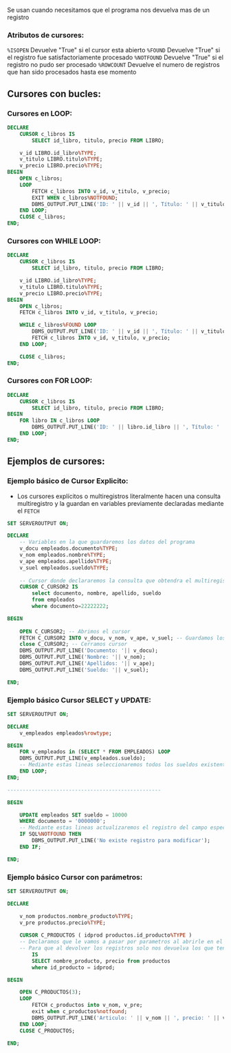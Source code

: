 Se usan cuando necesitamos que el programa nos devuelva mas de un registro

### Atributos de cursores:

`%ISOPEN` Devuelve "True" si el cursor esta abierto
`%FOUND` Devuelve "True" si el registro fue satisfactoriamente procesado
`%NOTFOUND` Devuelve "True" si el registro no pudo ser procesado
`%ROWCOUNT` Devuelve el numero de registros que han sido procesados hasta ese momento

## **Cursores con bucles:**
### Cursores en LOOP:

```SQL
DECLARE
    CURSOR c_libros IS
        SELECT id_libro, titulo, precio FROM LIBRO;

    v_id LIBRO.id_libro%TYPE;
    v_titulo LIBRO.titulo%TYPE;
    v_precio LIBRO.precio%TYPE;
BEGIN
    OPEN c_libros;
    LOOP
        FETCH c_libros INTO v_id, v_titulo, v_precio;
        EXIT WHEN c_libros%NOTFOUND;
        DBMS_OUTPUT.PUT_LINE('ID: ' || v_id || ', Título: ' || v_titulo || ', Precio: ' || v_precio);
    END LOOP;
    CLOSE c_libros;
END;
```

### Cursores con WHILE LOOP:

```sql
DECLARE
    CURSOR c_libros IS
        SELECT id_libro, titulo, precio FROM LIBRO;

    v_id LIBRO.id_libro%TYPE;
    v_titulo LIBRO.titulo%TYPE;
    v_precio LIBRO.precio%TYPE;
BEGIN
    OPEN c_libros;
    FETCH c_libros INTO v_id, v_titulo, v_precio;

    WHILE c_libros%FOUND LOOP
        DBMS_OUTPUT.PUT_LINE('ID: ' || v_id || ', Título: ' || v_titulo || ', Precio: ' || v_precio);
        FETCH c_libros INTO v_id, v_titulo, v_precio;
    END LOOP;

    CLOSE c_libros;
END;
```

### Cursores con FOR LOOP:

```SQL
DECLARE
    CURSOR c_libros IS
        SELECT id_libro, titulo, precio FROM LIBRO;
BEGIN
    FOR libro IN c_libros LOOP
        DBMS_OUTPUT.PUT_LINE('ID: ' || libro.id_libro || ', Título: ' || libro.titulo || ', Precio: ' || libro.precio);
    END LOOP;
END;
```

## **Ejemplos de cursores:**
### Ejemplo básico de Cursor Explicito:

- Los cursores explícitos o multiregistros literalmente hacen una consulta multiregistro y la guardan en variables previamente declaradas mediante el `FETCH`

```sql
SET SERVEROUTPUT ON;

DECLARE
    -- Variables en la que guardaremos los datos del programa
    v_docu empleados.documento%TYPE;
    v_nom empleados.nombre%TYPE;
    v_ape empleados.apellido%TYPE;
    v_suel empleados.sueldo%TYPE;
    
    -- Cursor donde declararemos la consulta que obtendra el multiregistro
    CURSOR C_CURSOR2 IS 
        select documento, nombre, apellido, sueldo
        from empleados
        where documento=22222222;

BEGIN
    
    OPEN C_CURSOR2; -- Abrimos el cursor
    FETCH C_CURSOR2 INTO v_docu, v_nom, v_ape, v_suel; -- Guardamos los datos en las variables
    close C_CURSOR2; -- Cerramos cursor 
    DBMS_OUTPUT.PUT_LINE('Documento: '|| v_docu);
    DBMS_OUTPUT.PUT_LINE('Nombre: '|| v_nom);
    DBMS_OUTPUT.PUT_LINE('Apellidos: '|| v_ape);
    DBMS_OUTPUT.PUT_LINE('Sueldo: '|| v_suel);

END;
```

### Ejemplo básico Cursor SELECT y UPDATE:

```sql
SET SERVEROUTPUT ON;

DECLARE
    v_empleados empleados%rowtype;

BEGIN 
    FOR v_empleados in (SELECT * FROM EMPLEADOS) LOOP
    DBMS_OUTPUT.PUT_LINE(v_empleados.sueldo);
    -- Mediante estas lineas seleccionaremos todos los sueldos existentes de la tabla
    END LOOP;
END;

--------------------------------------------------

BEGIN

    UPDATE empleados SET sueldo = 10000
    WHERE documento = '0000000';
    -- Mediante estas lineas actualizaremos el registro del campo especificado
    IF SQL%NOTFOUND THEN
        DBMS_OUTPUT.PUT_LINE('No existe registro para modificar');
    END IF;

END;
```

### Ejemplo básico Cursor con parámetros:

```sql
SET SERVEROUTPUT ON;

DECLARE

    v_nom productos.nombre_producto%TYPE; 
    v_pre productos.precio%TYPE;
    
    CURSOR C_PRODUCTOS ( idprod productos.id_producto%TYPE ) 
    -- Declaramos que le vamos a pasar por parametros al abrirle en el begin el campo id 
    -- Para que al devolver los registros solo nos devuelva los que tengan que ver con la ID especificada
        IS
        SELECT nombre_producto, precio from productos
        where id_producto = idprod;

BEGIN

    OPEN C_PRODUCTOS(3);
    LOOP
        FETCH c_productos into v_nom, v_pre;
        exit when c_productos%notfound;
        DBMS_OUTPUT.PUT_LINE('Articulo: ' || v_nom || ', precio: ' || v_pre);
    END LOOP;
    CLOSE C_PRODUCTOS;
    
END;
```

